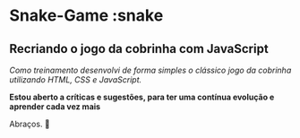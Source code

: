 # Snake-Game :snake
## Recriando o jogo da cobrinha com JavaScript

_Como treinamento desenvolvi de forma simples o clássico jogo da cobrinha utilizando HTML, CSS e JavaScript._

**Estou aberto a críticas e sugestões, para ter uma contínua evolução e aprender cada vez mais**

Abraços. 🤝

